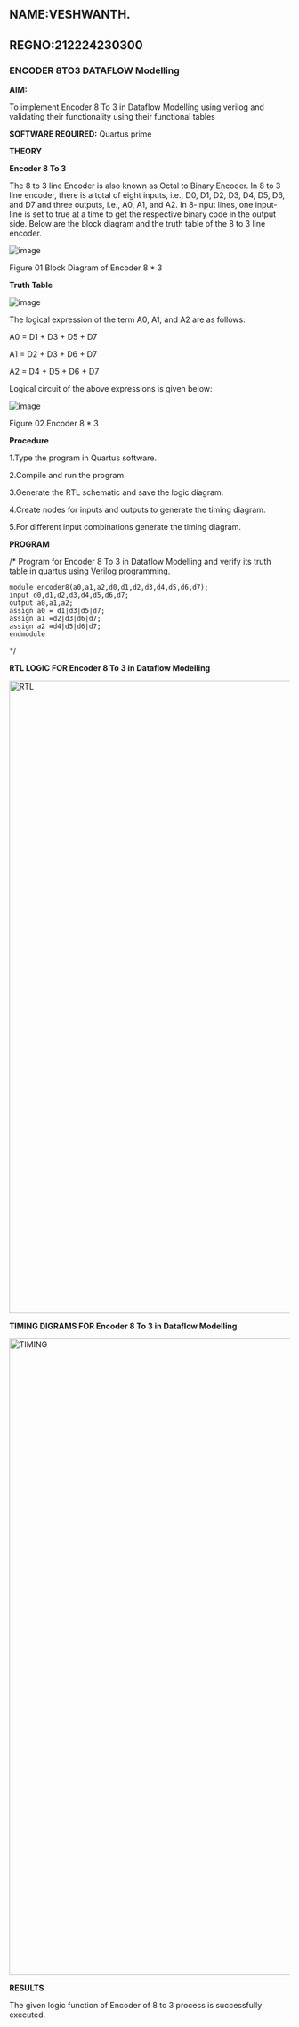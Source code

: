 ## NAME:VESHWANTH.
## REGNO:212224230300
### ENCODER 8TO3 DATAFLOW Modelling

**AIM:**

To implement  Encoder 8 To 3 in Dataflow Modelling using verilog and validating their functionality using their functional tables

**SOFTWARE REQUIRED:** Quartus prime

**THEORY**

**Encoder 8 To 3**

The 8 to 3 line Encoder is also known as Octal to Binary Encoder. In 8 to 3 line encoder, there is a total of eight inputs, i.e., D0, D1, D2, D3, D4, D5, D6, and D7 and three outputs, i.e., A0, A1, and A2. In 8-input lines, one input-line is set to true at a time to get the respective binary code in the output side. Below are the block diagram and the truth table of the 8 to 3 line encoder.

![image](https://github.com/naavaneetha/ENCODER8TO3DATAFLOW/assets/154305477/0bc242c1-eb9e-4c47-afe5-30428470efc3)

Figure 01  Block Diagram of Encoder 8 * 3

**Truth Table**

![image](https://github.com/naavaneetha/ENCODER8TO3DATAFLOW/assets/154305477/35496b14-ae6e-4cd1-9abd-d6736b576575)

The logical expression of the term A0, A1, and A2 are as follows:

A0 = D1 + D3 + D5 + D7

A1 = D2 + D3 + D6 + D7

A2 = D4 + D5 + D6 + D7

Logical circuit of the above expressions is given below:

![image](https://github.com/naavaneetha/ENCODER8TO3DATAFLOW/assets/154305477/95acaee6-c873-4c75-89eb-ef09fb158053)

Figure 02  Encoder 8 * 3

**Procedure**

1.Type the program in Quartus software.

2.Compile and run the program.

3.Generate the RTL schematic and save the logic diagram.

4.Create nodes for inputs and outputs to generate the timing diagram.

5.For different input combinations generate the timing diagram.


**PROGRAM**

/* Program for Encoder 8 To 3 in Dataflow Modelling and verify its truth table in quartus using Verilog programming. 

    module encoder8(a0,a1,a2,d0,d1,d2,d3,d4,d5,d6,d7);
    input d0,d1,d2,d3,d4,d5,d6,d7;
    output a0,a1,a2;
    assign a0 = d1|d3|d5|d7;
    assign a1 =d2|d3|d6|d7;
    assign a2 =d4|d5|d6|d7;
    endmodule

*/

**RTL LOGIC FOR Encoder 8 To 3 in Dataflow Modelling**

<img width="1918" height="1135" alt="RTL" src="https://github.com/user-attachments/assets/d95b1089-f200-4e4b-b317-2081ee637748" />


**TIMING DIGRAMS FOR Encoder 8 To 3 in Dataflow Modelling**

<img width="1918" height="1142" alt="TIMING" src="https://github.com/user-attachments/assets/c9aa0507-04f5-4fe3-95e5-e13a60eb06e3" />


**RESULTS**

The given logic function of Encoder of 8 to 3 process is successfully executed.




